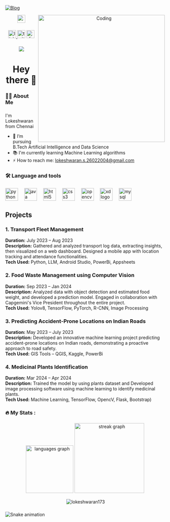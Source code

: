 [![Blog](https://img.shields.io/badge/-Lokeshwaran173-black?style=flat&logo=github&labelColor=black)](https://github.com/lokeshwaran173)
<div align="center">
  
<img align="right" alt="Coding" width="400" src="https://raw.githubusercontent.com/TheDudeThatCode/TheDudeThatCode/master/Assets/Developer.gif">
<img src="https://media.giphy.com/media/hvRJCLFzcasrR4ia7z/giphy.gif" width="25px">
  
</div>

###

<div align="center">
  <a href="https://www.linkedin.com/in/lokeshwaran-s-906a58230/" target="_blank">
    <img src="https://img.shields.io/static/v1?message=LinkedIn&logo=linkedin&label=&color=0077B5&logoColor=white&labelColor=&style=for-the-badge" height="25" alt="linkedin logo"  />
  </a>
  <img src="https://img.shields.io/static/v1?message=Twitter&logo=twitter&label=&color=1DA1F2&logoColor=white&labelColor=&style=for-the-badge" height="25" alt="twitter logo"  />
  <a href="https://discord.com/channels/@me" target="_blank">
    <img src="https://img.shields.io/static/v1?message=Discord&logo=discord&label=&color=7289DA&logoColor=white&labelColor=&style=for-the-badge" height="25" alt="discord logo"  />
  </a>
</div>

###

<div align="center">
  <img src="https://visitor-badge.laobi.icu/badge?page_id=lokeshwaran173.lokeshwaran173&"  />
</div>

###

<h1 align="center">Hey there 👋</h1>

###

<h3 align="left">👩‍💻  About Me</h3>

###


<p align="left"> I'm Lokeshwaran from Chennai</p>

- 🔭 I’m pursuing B.Tech Artificial Intelligence and Data Science
- 📚 I'm currently learning Machine Learning algorithms
- ⚡ How to reach me: lokeshwaran.s.26022004@gmail.com


###

<h3 align="left">🛠 Language and tools</h3>

###

<div align="left">
  <img src="https://cdn.jsdelivr.net/gh/devicons/devicon/icons/python/python-original.svg" height="40" alt="python logo"  />
  <img width="12" />
  <img src="https://cdn.jsdelivr.net/gh/devicons/devicon/icons/java/java-original.svg" height="40" alt="java logo"  />
  <img width="12" />
  <img src="https://cdn.jsdelivr.net/gh/devicons/devicon/icons/html5/html5-original.svg" height="40" alt="html5 logo"  />
  <img width="12" />
  <img src="https://cdn.jsdelivr.net/gh/devicons/devicon/icons/css3/css3-original.svg" height="40" alt="css3 logo"  />
  <img width="12" />
  <img src="https://cdn.jsdelivr.net/gh/devicons/devicon/icons/opencv/opencv-original.svg" height="40" alt="opencv logo"  />
  <img width="12" />
  <img src="https://cdn.jsdelivr.net/gh/devicons/devicon/icons/xd/xd-plain.svg" height="40" alt="xd logo"  />
  <img width="12" />
  <img src="https://cdn.jsdelivr.net/gh/devicons/devicon/icons/mysql/mysql-original.svg" height="40" alt="mysql logo"  />
</div>

## Projects

### 1. Transport Fleet Management
**Duration:** July 2023 – Aug 2023  
**Description:** Gathered and analyzed transport log data, extracting insights, then visualized on a web dashboard. Designed a mobile app with location tracking and attendance functionalities.  
**Tech Used:** Python, LLM, Android Studio, PowerBi, Appsheets

### 2. Food Waste Management using Computer Vision
**Duration:** Sep 2023 – Jan 2024  
**Description:** Analyzed data with object detection and estimated food weight, and developed a prediction model. Engaged in collaboration with Capgemini's Vice President throughout the entire project.  
**Tech Used:** Yolov8, TensorFlow, PyTorch, R-CNN, Image Processing

### 3. Predicting Accident-Prone Locations on Indian Roads
**Duration:** May 2023 – July 2023  
**Description:** Developed an innovative machine learning project predicting accident-prone locations on Indian roads, demonstrating a proactive approach to road safety.  
**Tech Used:** GIS Tools – QGIS, Kaggle, PowerBi

### 4.  Medicinal Plants Identification
**Duration:** Mar 2024 – Apr 2024  
**Description:** Trained the model by using plants dataset and Developed image processing software using machine learning to identify medicinal plants.  
**Tech Used:** Machine Learning, TensorFlow, OpencV, Flask, Bootstrap)

###

<h3 align="left">🔥   My Stats :</h3>

###

<div align="center">
  <img src="https://github-readme-stats.vercel.app/api/top-langs?username=lokeshwaran173&locale=en&hide_title=false&layout=compact&card_width=320&langs_count=5&theme=dracula&hide_border=false&order=2" height="150" alt="languages graph"  />
  <img src="https://streak-stats.demolab.com?user=lokeshwaran173&locale=en&mode=daily&theme=dark&hide_border=false&border_radius=5&order=3" height="220" alt="streak graph"  />
  <p>&nbsp;<img align="center" src="https://github-readme-stats.vercel.app/api?username=lokeshwaran173&show_icons=true&locale=en&theme=tokyonight" alt="lokeshwaran173" /></p>


</div>

###
<img src="https://raw.githubusercontent.com/lokeshwaran173/lokeshwaran173/output/snake.svg" alt="Snake animation" />

###
